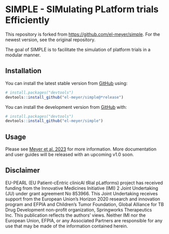 
# SIMPLE - SIMulating PLatform trials Efficiently

This repository is forked from https://github.com/el-meyer/simple. For the newest version, see the original repository.

<!-- badges: start -->
<!-- badges: end -->

The goal of SIMPLE is to facilitate the simulation of platform trials in
a modular manner.

## Installation

You can install the latest stable version from [GitHub](https://github.com/el-meyer/simple) using:

``` r
# install.packages("devtools")
devtools::install_github("el-meyer/simple@*release")
```

You can install the development version from
[GitHub](https://github.com/el-meyer/simple) with:

``` r
# install.packages("devtools")
devtools::install_github("el-meyer/simple")
```

## Usage

Please see [Meyer et al. 2023](https://www.sciencedirect.com/science/article/pii/S235271102300211X) for more information. More documentation and user guides will be released with an upcoming v1.0 soon.

## Disclaimer

EU-PEARL (EU Patient-cEntric clinicAl tRial pLatforms) project has
received funding from the Innovative Medicines Initiative (IMI) 2 Joint
Undertaking (JU) under grant agreement No 853966. This Joint Undertaking
receives support from the European Union’s Horizon 2020 research and
innovation program and EFPIA and Children’s Tumor Foundation, Global
Alliance for TB Drug Development non-profit organization, Springworks
Therapeutics Inc. This publication reflects the authors’ views. Neither
IMI nor the European Union, EFPIA, or any Associated Partners are
responsible for any use that may be made of the information contained
herein.

